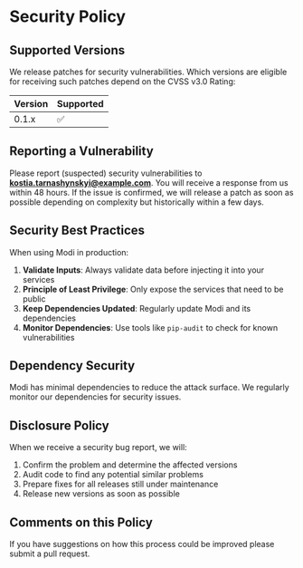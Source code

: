 # Security Policy

## Supported Versions

We release patches for security vulnerabilities. Which versions are eligible for receiving such patches depend on the CVSS v3.0 Rating:

| Version | Supported          |
| ------- | ------------------ |
| 0.1.x   | :white_check_mark: |

## Reporting a Vulnerability

Please report (suspected) security vulnerabilities to **kostia.tarnashynskyi@example.com**. You will receive a response from us within 48 hours. If the issue is confirmed, we will release a patch as soon as possible depending on complexity but historically within a few days.

## Security Best Practices

When using Modi in production:

1. **Validate Inputs**: Always validate data before injecting it into your services
2. **Principle of Least Privilege**: Only expose the services that need to be public
3. **Keep Dependencies Updated**: Regularly update Modi and its dependencies
4. **Monitor Dependencies**: Use tools like `pip-audit` to check for known vulnerabilities

## Dependency Security

Modi has minimal dependencies to reduce the attack surface. We regularly monitor our dependencies for security issues.

## Disclosure Policy

When we receive a security bug report, we will:

1. Confirm the problem and determine the affected versions
2. Audit code to find any potential similar problems
3. Prepare fixes for all releases still under maintenance
4. Release new versions as soon as possible

## Comments on this Policy

If you have suggestions on how this process could be improved please submit a pull request.
